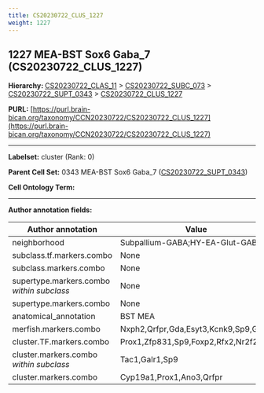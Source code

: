 ```yaml
---
title: CS20230722_CLUS_1227
weight: 1227
---
```

## 1227 MEA-BST Sox6 Gaba_7 (CS20230722_CLUS_1227)
<b>Hierarchy: </b>
[CS20230722_CLAS_11](../CS20230722_CLAS_11) >
[CS20230722_SUBC_073](../CS20230722_SUBC_073) >
[CS20230722_SUPT_0343](../CS20230722_SUPT_0343) >
[CS20230722_CLUS_1227](../CS20230722_CLUS_1227)

**PURL:** [https://purl.brain-bican.org/taxonomy/CCN20230722/CS20230722_CLUS_1227](https://purl.brain-bican.org/taxonomy/CCN20230722/CS20230722_CLUS_1227)

---


**Labelset:** cluster (Rank: 0)

**Parent Cell Set:** 0343 MEA-BST Sox6 Gaba_7 ([CS20230722_SUPT_0343](../CS20230722_SUPT_0343))



**Cell Ontology Term:** 

[MARKER GENES.]: #


---

[TRANSFERRED ANNOTATIONS.]: #


[AUTHOR ANNOTATION FIELDS.]: #


**Author annotation fields:**

| Author annotation | Value |
|-------------------|-------|
|neighborhood|Subpallium-GABA;HY-EA-Glut-GABA|
|subclass.tf.markers.combo|None|
|subclass.markers.combo|None|
|supertype.markers.combo _within subclass_|None|
|supertype.markers.combo|None|
|anatomical_annotation|BST MEA|
|merfish.markers.combo|Nxph2,Qrfpr,Gda,Esyt3,Kcnk9,Sp9,Galr1|
|cluster.TF.markers.combo|Prox1,Zfp831,Sp9,Foxp2,Rfx2,Nr2f2|
|cluster.markers.combo _within subclass_|Tac1,Galr1,Sp9|
|cluster.markers.combo|Cyp19a1,Prox1,Ano3,Qrfpr|
